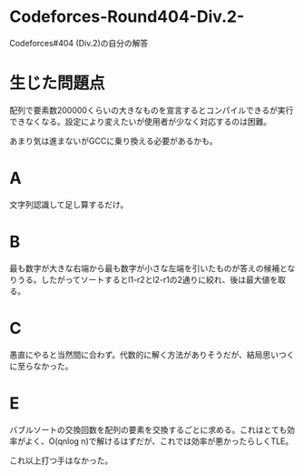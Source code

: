 # Codeforces-Round404-Div.2-
Codeforces#404 (Div.2)の自分の解答

# 生じた問題点

配列で要素数200000くらいの大きなものを宣言するとコンパイルできるが実行できなくなる。設定により変えたいが使用者が少なく対応するのは困難。

あまり気は進まないがGCCに乗り換える必要があるかも。
# A
文字列認識して足し算するだけ。

# B
最も数字が大きな右端から最も数字が小さな左端を引いたものが答えの候補となりうる。したがってソートするとl1-r2とl2-r1の2通りに絞れ、後は最大値を取る。

# C
愚直にやると当然間に合わず。代数的に解く方法がありそうだが、結局思いつくに至らなかった。

# E
バブルソートの交換回数を配列の要素を交換するごとに求める。これはとても効率がよく、O(qnlog n)で解けるはずだが、これでは効率が悪かったらしくTLE。

これ以上打つ手はなかった。
